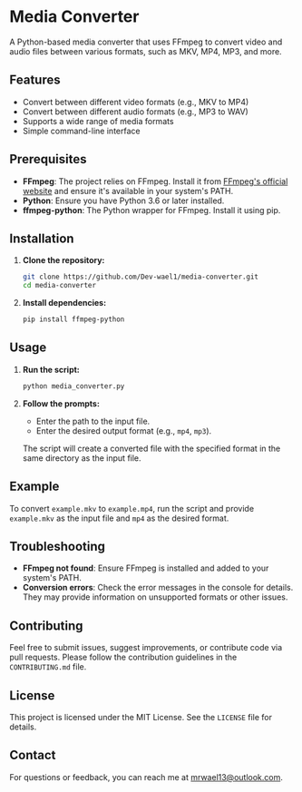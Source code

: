 
# Media Converter

A Python-based media converter that uses FFmpeg to convert video and audio files between various formats, such as MKV, MP4, MP3, and more.

## Features

- Convert between different video formats (e.g., MKV to MP4)
- Convert between different audio formats (e.g., MP3 to WAV)
- Supports a wide range of media formats
- Simple command-line interface

## Prerequisites

- **FFmpeg**: The project relies on FFmpeg. Install it from [FFmpeg's official website](https://ffmpeg.org/download.html) and ensure it's available in your system's PATH.
- **Python**: Ensure you have Python 3.6 or later installed.
- **ffmpeg-python**: The Python wrapper for FFmpeg. Install it using pip.

## Installation

1. **Clone the repository:**

   ```bash
   git clone https://github.com/Dev-wael1/media-converter.git
   cd media-converter
   ```

2. **Install dependencies:**

   ```bash
   pip install ffmpeg-python
   ```

## Usage

1. **Run the script:**

   ```bash
   python media_converter.py
   ```

2. **Follow the prompts:**

   - Enter the path to the input file.
   - Enter the desired output format (e.g., `mp4`, `mp3`).

   The script will create a converted file with the specified format in the same directory as the input file.

## Example

To convert `example.mkv` to `example.mp4`, run the script and provide `example.mkv` as the input file and `mp4` as the desired format.

## Troubleshooting

- **FFmpeg not found**: Ensure FFmpeg is installed and added to your system's PATH.
- **Conversion errors**: Check the error messages in the console for details. They may provide information on unsupported formats or other issues.

## Contributing

Feel free to submit issues, suggest improvements, or contribute code via pull requests. Please follow the contribution guidelines in the `CONTRIBUTING.md` file.

## License

This project is licensed under the MIT License. See the `LICENSE` file for details.

## Contact

For questions or feedback, you can reach me at [mrwael13@outlook.com](mailto:your-email@example.com).

```
